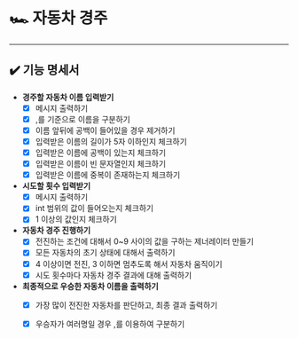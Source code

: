 # 🏎️ 자동차 경주
--- 
## ✔️ 기능 명세서
- **경주할 자동차 이름 입력받기**  
  - [x] 메시지 출력하기
  - [x] ,를 기준으로 이름을 구분하기
  - [x] 이름 앞뒤에 공백이 들어있을 경우 제거하기 
  - [x] 입력받은 이름의 길이가 5자 이하인지 체크하기 
  - [x] 입력받은 이름에 공백이 있는지 체크하기
  - [x] 입력받은 이름이 빈 문자열인지 체크하기
  - [x] 입력받은 이름에 중복이 존재하는지 체크하기  

- **시도할 횟수 입력받기**
  - [x] 메시지 출력하기
  - [x] int 범위의 값이 들어오는지 체크하기
  - [x] 1 이상의 값인지 체크하기  

- **자동차 경주 진행하기**
  - [x] 전진하는 조건에 대해서 0~9 사이의 값을 구하는 제너레이터 만들기
  - [x] 모든 자동차의 초기 상태에 대해서 출력하기
  - [x] 4 이상이면 전진, 3 이하면 멈추도록 해서 자동차 움직이기
  - [x] 시도 횟수마다 자동차 경주 결과에 대해 출력하기  

- **최종적으로 우승한 자동차 이름을 출력하기**
  - [x] 가장 많이 전진한 자동차를 판단하고, 최종 결과 출력하기
  - [x] 우승자가 여러명일 경우 ,를 이용하여 구분하기

